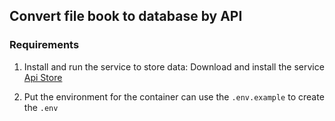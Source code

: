 ## Convert file book to database by API

### Requirements

1. Install and run the service to store data: Download and install the service [Api Store](https://github.com/carlosmorenophd/phen_api_store)

2. Put the environment for the container can use the `.env.example` to create the `.env`
